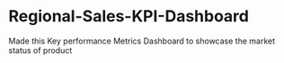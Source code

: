 # Regional-Sales-KPI-Dashboard
Made this Key performance Metrics Dashboard to showcase the market status of product
